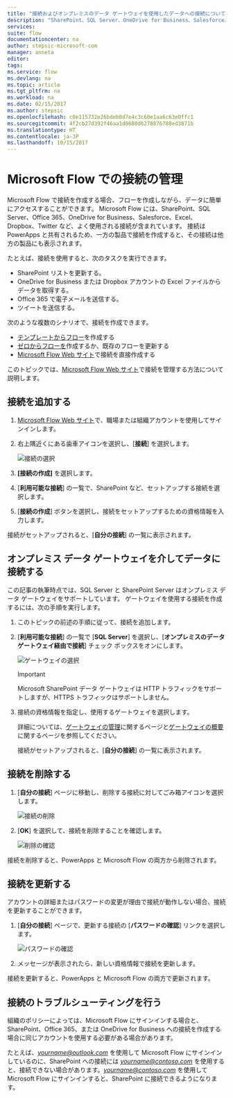 ```yaml
---
title: "接続およびオンプレミスのデータ ゲートウェイを使用したデータへの接続について | Microsoft Docs"
description: "SharePoint、SQL Server、OneDrive for Business、Salesforce、Office 365、OneDrive、Dropbox、Twitter、Google Drive などへの接続を追加または管理する"
services: 
suite: flow
documentationcenter: na
author: stepsic-microsoft-com
manager: anneta
editor: 
tags: 
ms.service: flow
ms.devlang: na
ms.topic: article
ms.tgt_pltfrm: na
ms.workload: na
ms.date: 02/15/2017
ms.author: stepsic
ms.openlocfilehash: c0e115732e26bdeb0d7e4c3c60e1aa6c63e0ffc1
ms.sourcegitcommit: 4f2cb27d392f46aa1d8680d6278876780ed3871b
ms.translationtype: HT
ms.contentlocale: ja-JP
ms.lasthandoff: 10/15/2017
---
```

# <a name="manage-connections-in-microsoft-flow"></a>Microsoft Flow での接続の管理
Microsoft Flow で接続を作成する場合、フローを作成しながら、データに簡単にアクセスすることができます。 Microsoft Flow には、SharePoint、SQL Server、Office 365、OneDrive for Business、Salesforce、Excel、Dropbox、Twitter など、よく使用される接続が含まれています。 接続は PowerApps と共有されるため、一方の製品で接続を作成すると、その接続は他方の製品にも表示されます。

たとえば、接続を使用すると、次のタスクを実行できます。

* SharePoint リストを更新する。
* OneDrive for Business または Dropbox アカウントの Excel ファイルからデータを取得する。
* Office 365 で電子メールを送信する。
* ツイートを送信する。

次のような複数のシナリオで、接続を作成できます。

* [テンプレートからフロー](get-started-logic-template.md)を作成する
* [ゼロからフローを](get-started-logic-flow.md)作成するか、既存のフローを更新する
* [Microsoft Flow Web サイト][1]で接続を直接作成する

このトピックでは、[Microsoft Flow Web サイト][1]で接続を管理する方法について説明します。

## <a name="add-a-connection"></a>接続を追加する
1. [Microsoft Flow Web サイト][1]で、職場または組織アカウントを使用してサインインします。
2. 右上隅近くにある歯車アイコンを選択し、[**接続**] を選択します。
   
    ![接続の選択](./media/add-manage-connections/connections-menu.png)
3. **[接続の作成]** を選択します。
4. [**利用可能な接続**] の一覧で、SharePoint など、セットアップする接続を選択します。
5. [**接続の作成**] ボタンを選択し、接続をセットアップするための資格情報を入力します。

接続がセットアップされると、[**自分の接続**] の一覧に表示されます。

## <a name="connect-to-your-data-through-an-on-premises-data-gateway"></a>オンプレミス データ ゲートウェイを介してデータに接続する
この記事の執筆時点では、SQL Server と SharePoint Server はオンプレミス データ ゲートウェイをサポートしています。 ゲートウェイを使用する接続を作成するには、次の手順を実行します。

1. このトピックの前述の手順に従って、接続を追加します。
2. [**利用可能な接続**] の一覧で [**SQL Server**] を選択し、[**オンプレミスのデータ ゲートウェイ経由で接続**] チェック ボックスをオンにします。
   
    ![ゲートウェイの選択](./media/add-manage-connections/select-gateway.png)
   
   > [!IMPORTANT]
   > Microsoft SharePoint データ ゲートウェイは HTTP トラフィックをサポートしますが、HTTPS トラフィックはサポートしません。
   > 
   > 
3. 接続の資格情報を指定し、使用するゲートウェイを選択します。
   
    詳細については、[ゲートウェイの管理](gateway-manage.md)に関するページと[ゲートウェイの概要](gateway-reference.md)に関するページを参照してください。
   
    接続がセットアップされると、[**自分の接続**] の一覧に表示されます。

## <a name="delete-a-connection"></a>接続を削除する
1. [**自分の接続**] ページに移動し、削除する接続に対してごみ箱アイコンを選択します。
   
    ![接続の削除](./media/add-manage-connections/delete-connection.png)
2. [**OK**] を選択して、接続を削除することを確認します。
   
    ![削除の確認](./media/add-manage-connections/delete-confirmation.png)

接続を削除すると、PowerApps と Microsoft Flow の両方から削除されます。

## <a name="update-a-connection"></a>接続を更新する
アカウントの詳細またはパスワードの変更が理由で接続が動作しない場合、接続を更新することができます。

1. [**自分の接続**] ページで、更新する接続の [**パスワードの確認**] リンクを選択します。
   
    ![パスワードの確認](./media/add-manage-connections/verify-password.png)
2. メッセージが表示されたら、新しい資格情報で接続を更新します。

接続を更新すると、PowerApps と Microsoft Flow の両方で更新されます。

## <a name="troubleshoot-a-connection"></a>接続のトラブルシューティングを行う
組織のポリシーによっては、Microsoft Flow にサインインする場合と、SharePoint、Office 365、または OneDrive for Business への接続を作成する場合に同じアカウントを使用する必要がある場合があります。

たとえば、*yourname@outlook.com* を使用して Microsoft Flow にサインインしているのに、SharePoint への接続には *yourname@contoso.com* を使用すると、接続できない場合があります。*yourname@contoso.com* を使用して Microsoft Flow にサインインすると、SharePoint に接続できるようになります。

<!--Reference links in article-->
[1]: https://flow.microsoft.com
